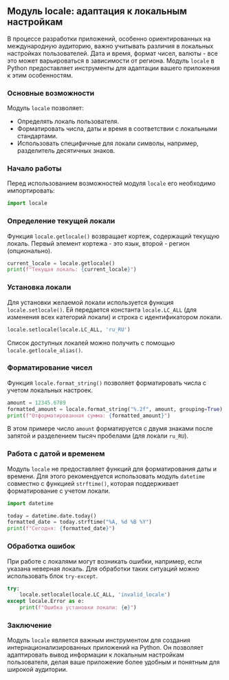 ## Модуль locale: адаптация к локальным настройкам

В процессе разработки приложений, особенно ориентированных на международную аудиторию, важно учитывать различия в локальных настройках пользователей.  Дата и время, формат чисел, валюты  - все это может варьироваться в зависимости от региона. Модуль `locale` в Python предоставляет инструменты для адаптации вашего приложения к этим особенностям.

### Основные возможности

Модуль `locale` позволяет:

* Определять локаль пользователя.
* Форматировать числа, даты и время в соответствии с локальными стандартами.
* Использовать специфичные для локали символы, например, разделитель десятичных знаков.

### Начало работы

Перед использованием возможностей модуля `locale` его необходимо импортировать:

```python
import locale
```

### Определение текущей локали

Функция `locale.getlocale()` возвращает кортеж, содержащий текущую локаль. Первый элемент кортежа - это язык, второй - регион (опционально).

```python
current_locale = locale.getlocale()
print(f"Текущая локаль: {current_locale}")
```

### Установка локали

Для установки желаемой локали используется функция `locale.setlocale()`.  Ей передается константа `locale.LC_ALL` (для изменения всех категорий локали) и строка с идентификатором локали.

```python
locale.setlocale(locale.LC_ALL, 'ru_RU') 
```

Список доступных локалей можно получить с помощью `locale.getlocale_alias()`.

### Форматирование чисел

Функция `locale.format_string()` позволяет форматировать числа с учетом локальных настроек. 

```python
amount = 12345.6789
formatted_amount = locale.format_string("%.2f", amount, grouping=True)
print(f"Отформатированная сумма: {formatted_amount}")
```

В этом примере число `amount` форматируется с двумя знаками после запятой и разделением тысяч пробелами (для локали `ru_RU`).

### Работа с датой и временем

Модуль `locale` не предоставляет функций для форматирования даты и времени.  Для этого рекомендуется использовать модуль `datetime` совместно с функцией `strftime()`, которая поддерживает форматирование с учетом локали.

```python
import datetime

today = datetime.date.today()
formatted_date = today.strftime("%A, %d %B %Y") 
print(f"Сегодня: {formatted_date}")
```

### Обработка ошибок

При работе с локалями могут возникать ошибки, например, если указана неверная локаль. Для обработки таких ситуаций можно использовать блок `try-except`.

```python
try:
    locale.setlocale(locale.LC_ALL, 'invalid_locale')
except locale.Error as e:
    print(f"Ошибка установки локали: {e}")
```

###  Заключение

Модуль `locale` является важным инструментом для создания интернационализированных приложений на Python. Он позволяет адаптировать вывод информации к локальным настройкам пользователя, делая ваше приложение более удобным и понятным для широкой аудитории.

